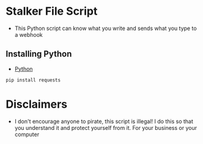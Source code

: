 # Stalker File Script
- This Python script can know what you write and sends what you type to a webhook

## Installing Python

- [Python](https://www.python.org/)

```
pip install requests
```

# Disclaimers

- I don't encourage anyone to pirate, this script is illegal! I do this so that you understand it and protect yourself from it. For your business or your computer

